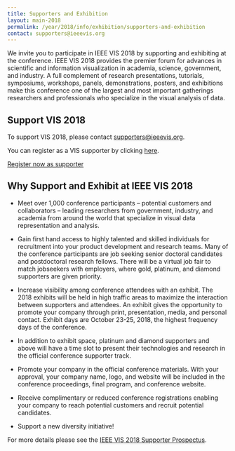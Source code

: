 ```yaml
---
title: Supporters and Exhibition
layout: main-2018
permalink: /year/2018/info/exhibition/supporters-and-exhibition
contact: supporters@ieeevis.org
---
```


We invite you to participate in IEEE VIS 2018 by supporting and exhibiting at the conference.  IEEE VIS 2018 provides the premier forum for advances in scientific and information visualization in academia, science, government, and industry. A full complement of research presentations, tutorials, symposiums, workshops, panels, demonstrations, posters, and exhibitions make this conference one of the largest and most important gatherings researchers and professionals who specialize in the visual analysis of data. 


## Support VIS 2018

To support VIS 2018, please contact [supporters@ieeevis.org](mailto:supporters@ieeevis.org). 

You can register as a VIS supporter by clicking [here](http://www.cvent.com/d/stqbw8).
<p class="ieeevis-btn-wrapper"><a href="http://www.cvent.com/d/stqbw8" width="150" class="ieeevis-btn">Register now as supporter</a></p>

## Why Support and Exhibit at IEEE VIS 2018

* Meet over 1,000 conference participants – potential customers and collaborators – leading researchers from government, industry, and academia from around the world that specialize in visual data representation and analysis.

* Gain first hand access to highly talented and skilled individuals for recruitment into your product development and research teams. Many of the conference participants are job seeking senior doctoral candidates and postdoctoral research fellows. There will be a virtual job fair to match jobseekers with employers, where gold, platinum, and diamond supporters are given priority.

* Increase visibility among conference attendees with an exhibit. The 2018 exhibits will be held in high traffic areas to maximize the interaction between supporters and attendees. An exhibit gives the opportunity to promote your company through print, presentation, media, and personal contact. Exhibit days are October 23-25, 2018, the highest frequency days of the conference.


* In addition to exhibit space, platinum and diamond supporters and above will have a time slot to present their technologies and research in the official conference supporter track.

* Promote your company in the official conference materials. With your approval, your company name, logo, and website will be included in the conference proceedings, final program, and conference website. 

* Receive complimentary or reduced conference registrations enabling your company to reach potential customers and recruit potential candidates.

* Support a new diversity initiative!

For more details please see the [IEEE VIS 2018 Supporter Prospectus](VIS_Supporters_Prospectus_2018.pdf).

